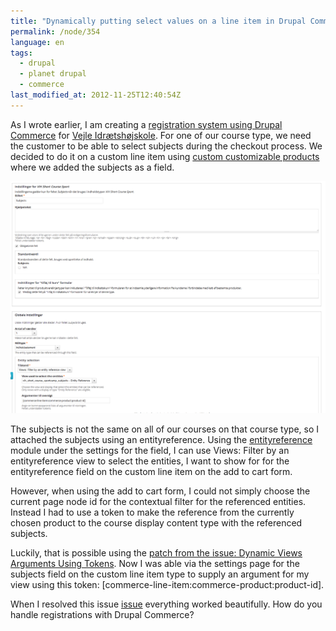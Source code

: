 ```yaml
---
title: "Dynamically putting select values on a line item in Drupal Commerce"
permalink: /node/354
language: en
tags:
  - drupal
  - planet drupal
  - commerce
last_modified_at: 2012-11-25T12:40:54Z
---
```


As I wrote earlier, I am creating a [registration system using Drupal Commerce](/node/353) for [Vejle Idrætshøjskole](http://vih.dk). For one of our course type, we need the customer to be able to select subjects during the checkout process. We decided to do it on a custom line item using [custom customizable products](http://drupal.org/project/commerce_custom_product) where we added the subjects as a field.

![Screenshot of registration system](/assets/images/skaermbillede_2012-10-29_kl._13.42.28.png)

The subjects is not the same on all of our courses on that course type, so I attached the subjects using an entityreference. Using the [entityreference](http://drupal.org/project/entityreference) module under the settings for the field, I can use Views: Filter by an entityreference view to select the entities, I want to show for for the entityreference field on the custom line item on the add to cart form.

However, when using the add to cart form, I could not simply choose the current page node id for the contextual filter for the referenced entities. Instead I had to use a token to make the reference from the currently chosen product to the course display content type with the referenced subjects.

Luckily, that is possible using the [patch from the issue: Dynamic Views Arguments Using Tokens](http://drupal.org/node/1699378). Now I was able via the settings page for the subjects field on the custom line item type to supply an argument for my view using this token: \[commerce-line-item:commerce-product:product-id\].

When I resolved this issue [issue](http://drupal.org/node/1826676) everything worked beautifully. How do you handle registrations with Drupal Commerce?
